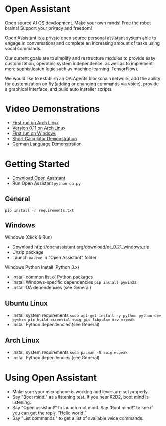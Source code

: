 # Open Assistant

Open source AI OS development. Make your own minds! Free the robot brains! Support your privacy and freedom!

Open Assistant is a private open source personal assistant system able to engage in conversations and complete an increasing amount of tasks using vocal commands.

Our current goals are to simplify and restructure modules to provide easy customization, operating system independence, as well as to implement more sophisticated logic such as machine learning (TensorFlow).

We would like to establish an OA.Agents blockchain network, add the ability for customization on fly (adding or changing commands via voice), provide a graphical interface, and build auto installer scripts.

# Video Demonstrations

* [First run on Arch Linux](https://youtu.be/-7Vh1ny9FsQ)
* [Version 0.11 on Arch Linux](https://youtu.be/_zBjn_LgiZM)
* [First run on Windows](https://youtu.be/6_tA081SA8Y)
* [Short Calculator Demonstration](https://youtu.be/ueQCmmUdmLo)
* [German Language Demonstration](https://youtu.be/ElWUBI2e5Mg)

# Getting Started

* [Download Open Assistant](https://github.com/openassistant/oa-core/archive/master.zip)
* Run Open Assistant ``python oa.py``

## General

`pip install -r requirements.txt`

## Windows

Windows (Click & Run)

* Download http://openassistant.org/download/oa_0.21_windows.zip
* Unzip package
* Launch `oa.exe` in "Open Assistant" folder

Windows Python Install (Python 3.x)

* Install [common list of Python packages](https://www.python.org/downloads/windows/)
* Install Windows-specific dependencies ``pip install pywin32``
* Install OA dependencies (see General)

## Ubuntu Linux

* Install system requirements ``sudo apt-get install -y python python-dev python-pip build-essential swig git libpulse-dev espeak``
* Install Python dependencies (see General)

## Arch Linux

* Install system requirements ``sudo pacman -S swig espeak``
* Install Python dependencies (see General)

# Using Open Assistant

* Make sure your microphone is working and levels are set properly.
* Say "Boot mind!" as a listening test. If you hear R2D2, boot mind is listening.
* Say "Open assistant!" to launch root mind. Say "Root mind!" to see if you can get the reply, "Hello world!"
* Say "List commands!" to get a list of available voice commands.
